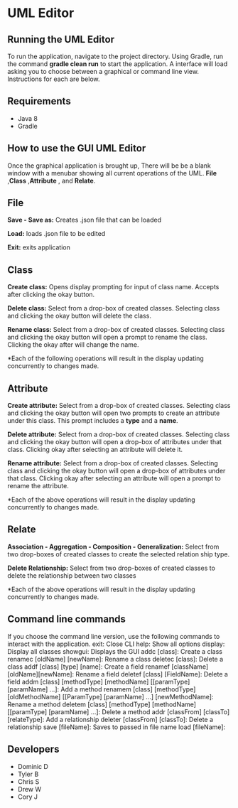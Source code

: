 # UML Editor

## Running the UML Editor
To run the application, navigate to the project directory. Using Gradle, run the command **gradle clean run** to start the application. A interface will load asking you to choose between a graphical or command line view. Instructions for each are below. 

## Requirements
* Java 8
* Gradle

## How to use the GUI UML Editor
Once the graphical application is brought up, There will be be a blank window with a menubar showing all current operations of the UML.
**File** ,**Class** ,**Attribute** , and **Relate**. 

## File
**Save - Save as:** Creates .json file that can be loaded

**Load:** loads .json file to be edited

**Exit:** exits application

## Class
**Create class:** Opens display prompting for input of class name. Accepts after clicking the okay button.

**Delete class:** Select from a drop-box of created classes. Selecting class and clicking the okay button will delete the class.

**Rename class:** Select from a drop-box of created classes. 
Selecting class and clicking the okay button will open a prompt to rename the class. Clicking the okay after will change the name.

*Each of the following operations will result in the display updating concurrently to changes made.

## Attribute
**Create attribute:** Select from a drop-box of created classes. Selecting class and clicking the okay button will open two prompts to create an attribute under this class. This prompt includes a **type** and a **name**.  

**Delete attribute:** Select from a drop-box of created classes. Selecting class and clicking the okay button will open a drop-box of attributes under that class. Clicking okay after selecting an attribute will delete it.  

**Rename attribute:** Select from a drop-box of created classes. Selecting class and clicking the okay button will open a drop-box of attributes under that class. Clicking okay after selecting an attribute will open a prompt to rename the attribute.

*Each of the above operations will result in the display updating concurrently to changes made.

## Relate
**Association - Aggregation - Composition - Generalization:** Select from two drop-boxes of created classes to create the selected relation ship type.  

**Delete Relationship:** Select from two drop-boxes of created classes to delete the relationship between two classes

*Each of the above operations will result in the display updating concurrently to changes made.

## Command line commands
If you choose the command line version, use the following commands to interact with the application. 
exit:                                                                                            Close CLI
help:                                                                                            Show all options
display:                                                                                         Display all classes
showgui:                                                                                         Displays the GUI
addc [class]:                                                                                    Create a class
renamec [oldName] [newName]:                                                                     Rename a class
deletec [class]:                                                                                 Delete a class
addf [class] [type] [name]:                                                                      Create a field
renamef [className] [oldName][newName]:                                                          Rename a field
deletef [class] [FieldName]:                                                                     Delete a field
addm [class] [methodType] [methodName] [[paramType] [paramName] ...]:                            Add a method
renamem [class] [methodType] [oldMethodName] [[ParamType] [paramName] ...] [newMethodName]:      Rename a method
deletem [class] [methodType] [methodName] [[paramType] [paramName] ...]:                         Delete a method
addr [classFrom] [classTo] [relateType]:                                                         Add a relationship
deleter [classFrom] [classTo]:                                                                   Delete a relationship
save [fileName]:                                                                                 Saves to passed in file name
load [fileName]:   


## Developers
* Dominic D
* Tyler B
* Chris S
* Drew W
* Cory J
